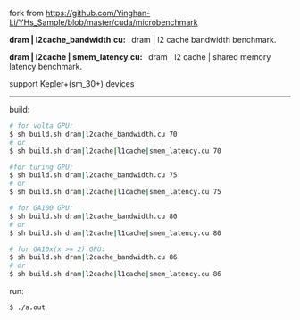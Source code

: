 fork from https://github.com/Yinghan-Li/YHs_Sample/blob/master/cuda/microbenchmark

**dram | l2cache_bandwidth.cu:**
&ensp;dram | l2 cache bandwidth benchmark.

**dram | l2cache | smem_latency.cu:**
&ensp;dram | l2 cache | shared memory latency benchmark.

support Kepler+(sm_30+) devices

---

build:

```bash
# for volta GPU:
$ sh build.sh dram|l2cache_bandwidth.cu 70
# or
$ sh build.sh dram|l2cache|l1cache|smem_latency.cu 70

#for turing GPU:
$ sh build.sh dram|l2cache_bandwidth.cu 75
# or
$ sh build.sh dram|l2cache|l1cache|smem_latency.cu 75

# for GA100 GPU:
$ sh build.sh dram|l2cache_bandwidth.cu 80
# or
$ sh build.sh dram|l2cache|l1cache|smem_latency.cu 80

# for GA10x(x >= 2) GPU:
$ sh build.sh dram|l2cache_bandwidth.cu 86
# or
$ sh build.sh dram|l2cache|l1cache|smem_latency.cu 86

```

run:

```bash
$ ./a.out
```

